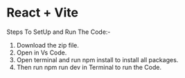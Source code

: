 # React + Vite

Steps To SetUp and Run The Code:-
1. Download the zip file.
2. Open in Vs Code.
3. Open terminal and run npm install to install all packages.
4. Then run npm run dev in Terminal to run the Code.
